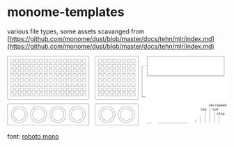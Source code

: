 # monome-templates

various file types, some assets scavanged from [https://github.com/monome/dust/blob/master/docs/tehn/mlr/index.md](https://github.com/monome/dust/blob/master/docs/tehn/mlr/index.md)

![monome-templates](monome-templates.png)

font: [roboto mono](https://fonts.google.com/specimen/Roboto+Mono)
